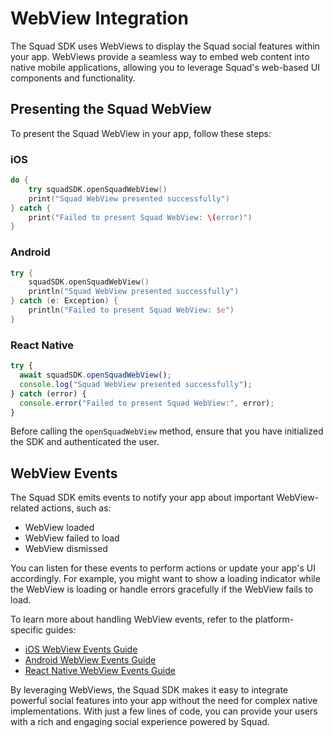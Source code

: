 # WebView Integration

The Squad SDK uses WebViews to display the Squad social features within your app. WebViews provide a seamless way to embed web content into native mobile applications, allowing you to leverage Squad's web-based UI components and functionality.

## Presenting the Squad WebView

To present the Squad WebView in your app, follow these steps:

### iOS

```swift
do {
    try squadSDK.openSquadWebView()
    print("Squad WebView presented successfully")
} catch {
    print("Failed to present Squad WebView: \(error)")
}
```

### Android

```kotlin
try {
    squadSDK.openSquadWebView()
    println("Squad WebView presented successfully")
} catch (e: Exception) {
    println("Failed to present Squad WebView: $e")
}
```

### React Native

```javascript
try {
  await squadSDK.openSquadWebView();
  console.log("Squad WebView presented successfully");
} catch (error) {
  console.error("Failed to present Squad WebView:", error);
}
```

Before calling the `openSquadWebView` method, ensure that you have initialized the SDK and authenticated the user.

## WebView Events

The Squad SDK emits events to notify your app about important WebView-related actions, such as:

- WebView loaded
- WebView failed to load
- WebView dismissed

You can listen for these events to perform actions or update your app's UI accordingly. For example, you might want to show a loading indicator while the WebView is loading or handle errors gracefully if the WebView fails to load.

To learn more about handling WebView events, refer to the platform-specific guides:

- [iOS WebView Events Guide](ios/webview-events.md)
- [Android WebView Events Guide](android/webview-events.md)
- [React Native WebView Events Guide](react-native/webview-events.md)

By leveraging WebViews, the Squad SDK makes it easy to integrate powerful social features into your app without the need for complex native implementations. With just a few lines of code, you can provide your users with a rich and engaging social experience powered by Squad.
